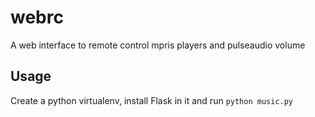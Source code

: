 webrc
=====

A web interface to remote control mpris players and pulseaudio volume

## Usage

Create a python virtualenv, install Flask in it and run `python music.py`
